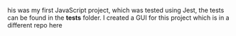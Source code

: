 his was my first JavaScript project, which was tested using Jest, the tests can be found in the __tests__ folder. I created a GUI for this project which is in a different repo here
